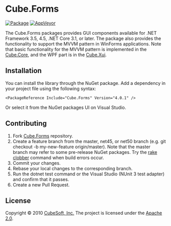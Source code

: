 Cube.Forms
====

[![Package](https://badgen.net/nuget/v/cube.forms)](https://www.nuget.org/packages/cube.forms/)
[![AppVeyor](https://badgen.net/appveyor/ci/clown/cube-forms)](https://ci.appveyor.com/project/clown/cube-forms)

The Cube.Forms packages provides GUI components available for .NET Framework 3.5, 4.5, .NET Core 3.1, or later. The package also provides the functionality to support the MVVM pattern in WinForms applications. Note that basic functionality for the MVVM pattern is implemented in the [Cube.Core](https://github.com/cube-soft/cube.core), and the WPF part is in the [Cube.Xui](https://github.com/cube-soft/cube.xui).


## Installation

You can install the library through the NuGet package.
Add a dependency in your project file using the following syntax:

    <PackageReference Include="Cube.Forms" Version="4.0.1" />

Or select it from the NuGet packages UI on Visual Studio.

## Contributing

1. Fork [Cube.Forms](https://github.com/cube-soft/cube.forms/fork) repository.
2. Create a feature branch from the master, net45, or net50 branch (e.g. git checkout -b my-new-feature origin/master). Note that the master branch may refer to some pre-release NuGet packages. Try the [rake clobber](https://github.com/cube-soft/cube.forms/blob/master/Rakefile) command when build errors occur.
3. Commit your changes.
4. Rebase your local changes to the corresponding branch.
5. Run the dotnet test command or the Visual Studio (NUnit 3 test adapter) and confirm that it passes.
6. Create a new Pull Request.

## License

Copyright © 2010 [CubeSoft, Inc.](https://www.cube-soft.jp/)
The project is licensed under the [Apache 2.0](https://github.com/cube-soft/cube.forms/blob/master/License.txt).
